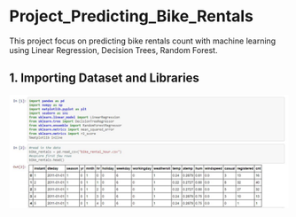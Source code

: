 # Project_Predicting_Bike_Rentals
This project focus on predicting bike rentals count with machine learning using Linear Regression, Decision Trees, Random Forest.

## 1. Importing Dataset and Libraries
![img](/images/1.jpg)
